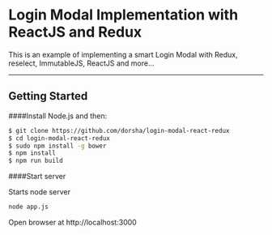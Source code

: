 # Login Modal Implementation with ReactJS and Redux

This is an example of implementing a smart Login Modal with Redux, reselect, ImmutableJS, ReactJS and more...

***

## Getting Started
####Install Node.js and then:

```sh
$ git clone https://github.com/dorsha/login-modal-react-redux
$ cd login-modal-react-redux
$ sudo npm install -g bower
$ npm install
$ npm run build
```

####Start server

Starts node server

```sh
node app.js
```

Open browser at http://localhost:3000

